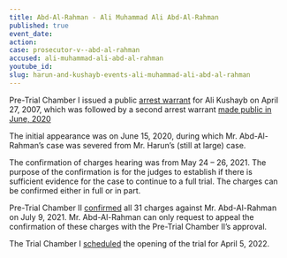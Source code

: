```yaml
---
title: Abd-Al-Rahman - Ali Muhammad Ali Abd-Al-Rahman
published: true
event_date:
action:
case: prosecutor-v--abd-al-rahman
accused: ali-muhammad-ali-abd-al-rahman
youtube_id:
slug: harun-and-kushayb-events-ali-muhammad-ali-abd-al-rahman
---
```


Pre-Trial Chamber I issued a public [arrest warrant](http://www.icc-cpi.int/iccdocs/doc/doc279813.pdf) for Ali Kushayb on April 27, 2007, which was followed by a second arrest warrant [made public in June, 2020](https://www.icc-cpi.int/CourtRecords/CR2020_02363.PDF)

The initial appearance was on June 15, 2020, during which Mr. Abd-Al-Rahman’s case was severed from Mr. Harun’s (still at large) case.

The confirmation of charges hearing was from May 24 – 26, 2021. The purpose of the confirmation is for the judges to establish if there is sufficient evidence for the case to continue to a full trial. The charges can be confirmed either in full or in part.

Pre-Trial Chamber II [confirmed](https://www.icc-cpi.int/CourtRecords/CR2021_06131.PDF) all 31 charges against Mr. Abd-Al-Rahman on July 9, 2021. Mr. Abd-Al-Rahman can only request to appeal the confirmation of these charges with the Pre-Trial Chamber II’s approval.

The Trial Chamber I [scheduled](https://www.icc-cpi.int/Pages/item.aspx?name=pr1806) the opening of the trial for April 5, 2022.
